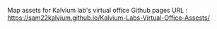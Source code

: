 Map assets for Kalvium lab's virtual office
Github pages URL : https://sam22kalvium.github.io/Kalvium-Labs-Virtual-Office-Assests/
